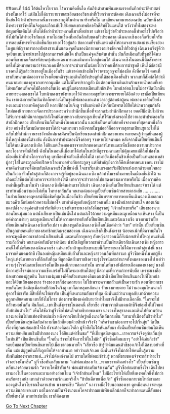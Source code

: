 ##ตอนที่ 144 ใต้ต้นไหวโบราณ ไร้ความคิดอื่นใด
คัมภีร์เต๋าสามพันมหามรรคบันทึกประวัติศาสตร์ช่วงนั้นเอาไว้ แต่มันไม่ได้บรรยายรายละเอียดของวิชาเต๋าที่เรียกว่าการตัดศพ เฉินฉางเซิงไม่อาจที่จะยืนยันได้ว่าตัวประหลาดนี้มาจากนรกภูมิในตำนานจริงหรือไม่ เขาเขียนจดหมายสองฉบับ ฉบับหนึ่งส่งถึงพระราชวังหลีในจิงตูและอีกฉบับไปยังยอดเขาเทพธิดาศักดิ์สิทธิ์ในแดนใต้ หวังว่าที่ทั้งสองจะหาข้อมูลเพิ่มเติมได้
เห็นได้ชัดว่าตัวประหลาดนี้มาเพื่อฆ่าเขา แต่เขาไม่รู้ว่าตัวประหลาดนี้ทำอะไรไปหรือว่ายังไม่ทันได้ทำอะไรกันแน่
หากไม่สนเรื่องที่มาอันลึกลับของตัวประหลาด เฉินฉางเซิงเองก็เตรียมใจรับการลอบสังหารที่จะเกิดขึ้นกับเขาเอาไว้อยู่แล้ว
ข้อความที่ราชันแห่งหลิงไห่ถามจงซานอ๋องผ่านเซียงอ๋องในศูนย์บัญชาการกองทัพซงซานนั้นแสดงจุดยืนของนิกายหลวงอย่างชัดเจนไปทั่วต้าลู่
เฉินฉางเซิงรู้ดีว่าจุดยืนแบบนี้จะนำเขาไปสู่สถานการณ์เช่นใด
มันเป็นแค่จุดเริ่มต้นเท่านั้น
มันก็เหมือนกับที่ซูหลีได้พบตอนที่เขาบาดเจ็บสาหัสบนทุ่งหิมะแดนมารและเดินทางไกลสู่แดนใต้
เฉินฉางเซิงในตอนนี้คือสังฆราช แต่ไม่ได้หมายความว่าจำนวนคนที่ต้องการจะฆ่าเขานั้นน้อยไปกว่าคนที่ต้องการฆ่าซูหลี
เห็นได้ชัดว่ามีบางคนได้รู้แล้วว่าเขาอยู่ในเมืองฮั่นชิว
แต่เขาค่อนข้างมั่นใจว่าตระกูลจูจะไม่ลงมือ
ดังที่คาดไว้ ตอนที่เขากับหนานเค่อออกจากโรงเตี๊ยมหลิวซู่และเดินไปยังประตูทิศใต้ของเมืองฮั่นชิว พวกเขาก็สัมผัสได้ว่ามีคนมากมายมองดูพวกเขาจากมุมมืด แต่ไม่มีใครปรากฏตัว
มีแต่ตอนที่เขาเดินผ่านร้านขายน้ำหอมที่เขาได้พบกับคนที่คาดไม่ถึงอย่างสิ้นเชิง
คนผู้นี้แต่งกายเหมือนกับบัณฑิต ใบหน้าอ่อนโยนไม่อาจปิดบังกลิ่นอายทระนงของเขาได้ ใบหน้าของเขายังทาเอาไว้ด้วยความสุขที่ยากจะบรรยายได้อีกด้วย
เขาชื่อเปี๋ยเทียนซิน เขาแต่งกายเป็นบัณฑิตก็เพราะนี่เป็นชุดที่พ่อของเขาแต่งเวลาอยู่ต่อหน้าผู้คน
พ่อของเขาคือเปี๋ยยั่งหงและแม่ของเขาคืออู๋ฉยงปี้
หลายปีก่อนในจิงตู ราชันแห่งหลิงไห่กับนักพรตไป๋สือได้นำพวกขุมกำลังใหม่ของนิกายหลวงจัดการประลองระหว่างสำนักขึ้นเพื่อที่จะสกดข่มสำนักฝึกหลวง
ยอดฝีมือนับไม่ถ้วนได้รับการผลักดันจากขุมกำลังใหม่นิกายหลวงกับตระกูลเทียนไห่ให้มายังตรอกไป๋ฮวาและท้าประลองกับสำนักฝึกหลวง
เปี๋ยเทียนซินก็เป็นหนึ่งในคนพวกนั้น และยังเป็นคนที่เย่อหยิ่งจองหองที่สุดคนหนึ่งอีกด้วย
อย่างไรก็ตามบิดาของเขาได้ส่งจดหมายมา หลังจากนั้นซูม่ออวี๋ก็ออกจากสุสานเทียนซูและไม่ได้กลับไปที่สำนักจวนราชวังหลีแต่มาสมัครเป็นนักเรียนของสำนักฝึกหลวงแทน หลายคนรู้ว่าจุดยืนของผู้ยิ่งใหญ่ทั้งสองนี้ต่างกัน ดังนั้นการท้าประลองนี้จึงค่อยๆ จางหายไปจนหมด
หลังจากนั้นเปี๋ยเทียนซินก็ไม่ได้พบเฉินฉางเซิงอีก ได้ยินแต่เรื่องของเขาจากปากของคนเล่านิทานและเห็นชื่อของเขาบนประกาศและโองการศักดิ์สิทธิ์ ดังนั้นในตอนนี้เมื่อเขาได้เห้นในหบ้าที่ดูธรรมดาและไม่คุ้นเคยแต่ก็ลืมไม่ลงในเมืองฮั่นชิวที่ห่างไกลจากจิงตู เขาก็อดที่จะตัวแข็งทื่อไม่ได้
เขามายังเมืองฮั่นชิวเพื่อเป็นตัวแทนของเหล่าผู้อาวุโสในตระกูลเพื่อปรึกษาเรื่องบางอย่างกับตระกูลจู แต่ที่สำคัญยิ่งกว่าก็คือเพื่อพบคนบางคน เขาไม่คาดคิดว่าเขาจะได้พบกับเฉินฉางเซิงในที่แห่งนี้
ใจเขาเริ่มเต้นแรงและริมฝีปากแห้งผากด้วยตกใจและเป็นกังวล ทั่วทั้งต้าลู่ต่างก็ต้องการจะรู้ที่อยู่ของเฉินฉางเซิง แล้วทำไมเขาถึงมาพบในเมืองฮั่นชิวได้ จะเกิดอะไรขึ้นต่อไป เขาควรจะทำอย่างไรดี เขาควรจะก้าวออกไปแสดงความเคารพหรือไม่
เมื่อความคิดเหล่านี้ผุดขึ้นมาในหัว เฉินฉางเซิงก็เดินผ่านเขาไปแล้ว
เฉินฉางเซิงเห็นเปี๋ยเทียนซินและจำเขาได้ แต่เขาทำเหมือนว่ามองไม่เห็น
ในทางกลับกัน หนานเค่อมองดูเปี๋ยเทียนซินด้วยสายตาสงสัย
……
……
ในส่วนลึกของคฤหาสน์ที่มิดชิดที่สุดในเมืองฮั่นชิว เปี๋ยเทียนซินบรรยายการพบเห็นเฉินฉางเซิงออกมา ขมวดคิ้วเล็กน้อยด้วยความไม่พอใจ
เขากำลังพูดกับหญิงสาวคนหนึ่ง นางมีหน้าตาน่าสนใจ สองแก้มแดงปลั่ง นางดูค่อนข้างน่ารักทีเดียว บางทีเพราะนางกำลังดื่มสุราอยู่
“เจ้ากลัวเขาหรือ”
เสียงของนางอ่อนโยนนุ่มนวล แต่น้ำเสียงหาเป็นเช่นนั้นไม่ แต่แฝงไว้ด้วยความดูหมิ่นและดูเหมือนจะเหินห่าง
นี่เป็นแค่คำถามง่ายๆ และดูเหมือนจะไม่ให้ความเคารพกับทั้งเปี๋ยเทียนซินและเฉินฉางเซิง นางถามว่าเปี๋ยเทียนซินกลัวเฉินฉางเซิงหรือเปล่า แต่นางพูดถึงเฉินฉางเซิงโดยใช้แค่คำว่า “เขา” เท่านั้น
เปี๋ยเทียนซินเป็นลูกชายคนเดียวของสมาชิกแปดมรสุมสองคน เฉินฉางเซิงก็เป็นสังฆราช
น้อยคนนักที่มีความมั่นใจพอจะพูดถึงพวกเขาด้วยน้ำเสียงเช่นนี้ และคนที่อายุพอๆ กับหญิงสาวคนนี้ก็ยิ่งน้อยเข้าไปใหญ่
คนเช่นนี้รวมถึงลั่วลั่ว หนานเค่อกับมังกรดำน้อย น่าบังเอิญที่พวกเขาล้วนเป็นฝ่ายเดียวกับเฉินฉางเซิง
หญิงสาวคนนี้ไม่ใช่เพื่อนของเฉินฉางเซิง แต่นางยังกล้าพูดกับเขาแบบนี้ก็เพราะนางไม่ได้มาจากต้าลู่แห่งนี้
นางมาจากดินแดนต้าซี เป็นองค์หญิงเหมือนกับลั่วลั่วและหญิงสาวคนอื่นที่กล่าวมา
มู่จิ่วซือหนึ่งในหกผู้ยิ่งใหญ่แห่งนิกายหลวงที่ลึกลับที่สุด ที่ถูกอดีตสังฆราชชิงความรุ่งโรจน์และอำนาจทั้งหมดของนางไป แต่ว่าความรุ่งโรจน์และแข็งแกร่งนั้นเป็นของนิกายหลวงเท่านั้น
ตราบใดที่นางยังมีสายเลือดของนางอยู่ นางก็มีความรุ่งโรจน์และความแข็งแกร่งที่ไม่มีใครมองข้ามได้อยู่ มีสถานะที่ควรแก่การนับถือ เพราะนางคือน้องสาวของมู่ฮูหยิน ในบางแง่มุมนางก็คือตัวแทนของดินแดนต้าซี
เมื่อเปี๋ยเทียนซินมองไปที่ใบหน้าและได้ยินเสียงของนาง ร่างของเขาก็ผ่อนคลายลง ไม่ใช่เพราะความกลัวแต่เป็นความรัก
ตอนที่พวกเขาพบกันโดยบังเอิญเมื่อสามปีก่อนในจิงตู เขาก็ตกหลุมหลักนาง รักนางแทบตาย
ไม่ว่ามองมุมไหนนางก็คู่ควรให้เขารัก มีสิทธิ์ที่จะให้เขารัก เป็นคู่ที่เหมาะสมกับเขาที่สุด
ดังนั้นแม้ว่านางพูดกับเขาด้วยความดูถูกเหยียดหยาม เขาก็ยังไม่โกรธ ต้องการเพียงแค่อธิบายว่าทำไมเขาจึงไม่มีทางเลือกอื่น
“ใครจะไปกลัวหมอนั่นกัน มันก็แค่...เขาเป็นสังฆราชในตอนนี้ เสี่ยวซือ เจ้ามาจากดินแดนต้าซีจึงย่อมไม่ใส่ใจแต่กับข้ามันต่างไป”
เห็นได้ชัดว่ามู่จิ่วซือไม่สนใจคำอธิบายของเขา นางวางไหสุราลงและเดินไปที่ลานบ้าน
นางมองขึ้นไปบนท้องฟ้าหม่นมัว หลังจากเงียบไปครู่หนึ่งนางก็พลันถามขึ้น “เขามาที่เมืองฮั่นชิวทำไม”
เปี๋ยเทียนซินครุ่นคิดกับคำถามนี้แล้วก็ตอบด้วยสีหน้าจริงจัง “หรือว่าเขาต้องการจะไปเวิ่นสุ่ย”
นี่เป็นเรื่องที่ทุกคนย่อมเข้าใจได้ ยังจะต้องคิดอะไรอีก
มู่จิ่วซือไม่ได้หันกลับมา ดังนั้นเปี๋ยเทียนซินย่อมไม่เห็นความเย้ยหยันบนริมฝีปากของนาง ได้ยินแต่คำชื่นชม”
“พี่เปี๋ยพูดมีเหตุผล...เราควรแจ้งจิงตูกับเวิ่นสุ่ยในทันที”
เปี๋ยเทียนซินยิ้ม “ใจเย็น ข้าจะไปจัดการให้ในไม่ช้า”
มู่จิ่วซือเตือนเบาๆ “อย่าได้เอ่ยถึงข้า”
รอยยิ้มของเปี๋ยเทียนซินหายไปเมื่อเขาถอนหายใจ “เสี่ยวซือ ข้ารู้ว่าดินแดนต้าซีของเจ้าไม่ได้สงบอย่างที่เห็น แม้แต่มู่ฮูหยินก็ยังถูกบีบให้จากบ้านมา อย่าว่าแต่เจ้าเลย ดังนั้นเจ้าจึงไม่กล้าให้คนอื่นรู้ความสัมพันธ์ของพวกเราแต่...เจ้าไม่ต้องกังวลไป ตราบใดที่พ่อแม่ข้ารับรู้ พวกพี่ชายของเจ้าจะกล้าทำอะไรเจ้าอย่างนั้นหรือ”
มู่จิ่วซือหันกลับมาถาม “แต่พ่อแม่ของเจ้า...พวกเขาจะคิดอย่างไร”
เปี๋ยเทียนซินพูดกับนางด้วยความรัก “ตราบใดที่ข้ารักเจ้า พ่อแม่ข้าย่อมรักเจ้าเช่นกัน”
มู่จิ่วซือย่อมซาบซึ้งใจ เดินไปหาเขามองไปในดวงตาและถามอย่างอ่อนโยน “เจ้ารักข้าแค่ไหน”
ไม่มีอะไรทำให้เปี๋ยยั่งหงพอใจยิ่งไปกว่าคนรักตรงหน้า เขากล่าวด้วยความรักและจริงใจ “ข้ายินดีตายเพื่อเจ้า”
มู่จิ่วซือเอนกายซบไหล่เขาและมองดูต้นไหวโบราณในลานบ้าน นางกระซิบ “ดีมาก”
นางวางมือไว้บนอกของเขา ดูเหมือนนางจะหยุดความเขินอายของเขา แต่ในความเป็นจริงนางแค่โคจรปราณแท้เพียงเล็กน้อยก็จะทำลายแดนลี้ลับของเปี๋ยยั่งหงได้
หากทำเช่นนั้น เขาก็ต้องตาย


[Go To Next Chapter]( ./817.md)